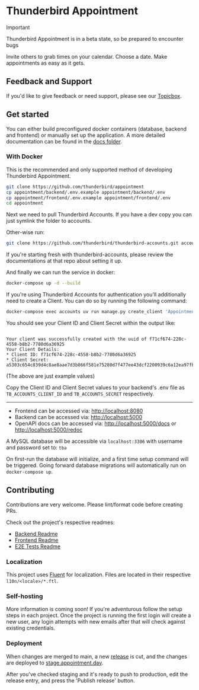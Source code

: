 # Thunderbird Appointment

> [!IMPORTANT]  
> Thunderbird Appointment is in a beta state, so be prepared to encounter bugs

Invite others to grab times on your calendar. Choose a date. Make appointments as easy as it gets.

## Feedback and Support

If you'd like to give feedback or need support, please see our [Topicbox](https://thunderbird.topicbox.com/groups/services).

## Get started

You can either build preconfigured docker containers (database, backend and frontend) or manually set up the application. A more detailed documentation can be found in the [docs folder](./docs/README.md).

### With Docker

This is the recommended and only supported method of developing Thunderbird Appointment.

```bash
git clone https://github.com/thunderbird/appointment
cp appointment/backend/.env.example appointment/backend/.env
cp appointment/frontend/.env.example appointment/frontend/.env
cd appointment
```

Next we need to pull Thunderbird Accounts. If you have a dev copy you can just symlink the folder to accounts. 

Other-wise run:

```bash
git clone https://github.com/thunderbird/thunderbird-accounts.git accounts
```

If you're starting fresh with thunderbird-accounts, please review the documentations at that repo about setting it up.

And finally we can run the service in docker:

```bash
docker-compose up -d --build
```

If you're using Thunderbird Accounts for authentication you'll additionally need to create a Client. You can do so by running the following command:

```bash
docker-compose exec accounts uv run manage.py create_client 'Appointment' 'dev contact' 'noreply@example.org' 'https://example.org' --env_type dev --env_redirect_url 'http://localhost:5000/auth/accounts/callback' --env_allowed_hostnames 'localhost:8080,accounts:8087'
```

You should see your Client ID and Client Secret within the output like:

```

Your client was successfully created with the uuid of f71cf674-228c-4558-b8b2-7780d6a36925
Your Client Details:
* Client ID: f71cf674-228c-4558-b8b2-7780d6a36925
* Client Secret: a5303c654c839d4c8ae8aae7d3b866f581e75280d7f477ee43dcf2200939c6a12ea97fbceda916c50e1136e1615f6e4e523e7a23e2282092b0f88d91c3898b91

```
(The above are just example values)

Copy the Client ID and Client Secret values to your backend's .env file as `TB_ACCOUNTS_CLIENT_ID` and `TB_ACCOUNTS_SECRET` respectively.

---

* Frontend can be accessed via: <http://localhost:8080>
* Backend can be accessed via: <http://localhost:5000>
* OpenAPI docs can be accessed via: <http://localhost:5000/docs> or <http://localhost:5000/redoc>

A MySQL database will be accessible via `localhost:3306` with username and password set to: `tba`

On first-run the database will initialize, and a first time setup command will be triggered. Going forward database migrations will automatically run on `docker-compose up`.

## Contributing

Contributions are very welcome. Please lint/format code before creating PRs.

Check out the project's respective readmes:

* [Backend Readme](backend/README.md)
* [Frontend Readme](frontend/README.md)
* [E2E Tests Readme](test/e2e/README.md)

### Localization

This project uses [Fluent](https://projectfluent.org/) for localization. Files are located in their respective `l10n/<locale>/*.ftl`.

### Self-hosting

More information is coming soon! If you're adventurous follow the setup steps in each project. Once the project is running the first login will create a new user, any login attempts with new emails after that will check against existing credentials.

### Deployment

When changes are merged to main, a new [release](https://github.com/thunderbird/appointment/releases/) is cut, and the changes are deployed to [stage.appointment.day](https://stage.appointment.day/).

After you've checked staging and it's ready to push to production, edit the release entry, and press the 'Publish release' button.
